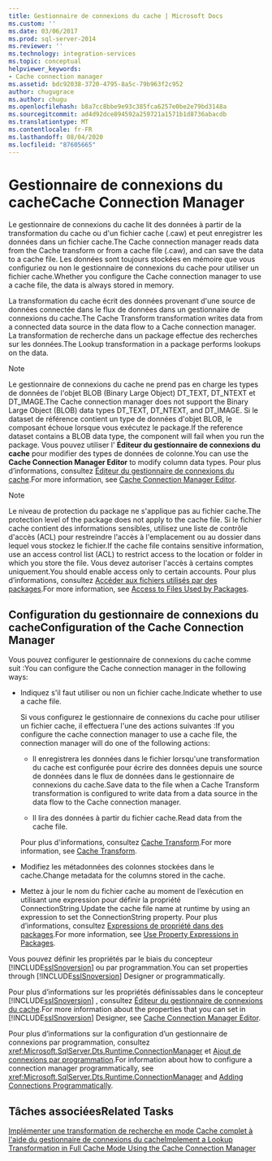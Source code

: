 ```yaml
---
title: Gestionnaire de connexions du cache | Microsoft Docs
ms.custom: ''
ms.date: 03/06/2017
ms.prod: sql-server-2014
ms.reviewer: ''
ms.technology: integration-services
ms.topic: conceptual
helpviewer_keywords:
- Cache connection manager
ms.assetid: bdc92038-3720-4795-8a5c-79b963f2c952
author: chugugrace
ms.author: chugu
ms.openlocfilehash: b8a7cc8bbe9e93c385fca6257e0be2e79bd3148a
ms.sourcegitcommit: ad4d92dce894592a259721a1571b1d8736abacdb
ms.translationtype: MT
ms.contentlocale: fr-FR
ms.lasthandoff: 08/04/2020
ms.locfileid: "87605665"
---
```

# <a name="cache-connection-manager"></a><span data-ttu-id="329c3-102">Gestionnaire de connexions du cache</span><span class="sxs-lookup"><span data-stu-id="329c3-102">Cache Connection Manager</span></span>
  <span data-ttu-id="329c3-103">Le gestionnaire de connexions du cache lit des données à partir de la transformation du cache ou d'un fichier cache (.caw) et peut enregistrer les données dans un fichier cache.</span><span class="sxs-lookup"><span data-stu-id="329c3-103">The Cache connection manager reads data from the Cache transform or from a cache file (.caw), and can save the data to a cache file.</span></span> <span data-ttu-id="329c3-104">Les données sont toujours stockées en mémoire que vous configuriez ou non le gestionnaire de connexions du cache pour utiliser un fichier cache.</span><span class="sxs-lookup"><span data-stu-id="329c3-104">Whether you configure the Cache connection manager to use a cache file, the data is always stored in memory.</span></span>  
  
 <span data-ttu-id="329c3-105">La transformation du cache écrit des données provenant d'une source de données connectée dans le flux de données dans un gestionnaire de connexions du cache.</span><span class="sxs-lookup"><span data-stu-id="329c3-105">The Cache Transform transformation writes data from a connected data source in the data flow to a Cache connection manager.</span></span> <span data-ttu-id="329c3-106">La transformation de recherche dans un package effectue des recherches sur les données.</span><span class="sxs-lookup"><span data-stu-id="329c3-106">The Lookup transformation in a package performs lookups on the data.</span></span>  
  
> [!NOTE]  
>  <span data-ttu-id="329c3-107">Le gestionnaire de connexions du cache ne prend pas en charge les types de données de l'objet BLOB (Binary Large Object) DT_TEXT, DT_NTEXT et DT_IMAGE.</span><span class="sxs-lookup"><span data-stu-id="329c3-107">The Cache connection manager does not support the Binary Large Object (BLOB) data types DT_TEXT, DT_NTEXT, and DT_IMAGE.</span></span> <span data-ttu-id="329c3-108">Si le dataset de référence contient un type de données d'objet BLOB, le composant échoue lorsque vous exécutez le package.</span><span class="sxs-lookup"><span data-stu-id="329c3-108">If the reference dataset contains a BLOB data type, the component will fail when you run the package.</span></span> <span data-ttu-id="329c3-109">Vous pouvez utiliser l' **Éditeur du gestionnaire de connexions du cache** pour modifier des types de données de colonne.</span><span class="sxs-lookup"><span data-stu-id="329c3-109">You can use the **Cache Connection Manager Editor** to modify column data types.</span></span> <span data-ttu-id="329c3-110">Pour plus d’informations, consultez [Éditeur du gestionnaire de connexions du cache](../cache-connection-manager-editor.md).</span><span class="sxs-lookup"><span data-stu-id="329c3-110">For more information, see [Cache Connection Manager Editor](../cache-connection-manager-editor.md).</span></span>  
  
> [!NOTE]  
>  <span data-ttu-id="329c3-111">Le niveau de protection du package ne s'applique pas au fichier cache.</span><span class="sxs-lookup"><span data-stu-id="329c3-111">The protection level of the package does not apply to the cache file.</span></span> <span data-ttu-id="329c3-112">Si le fichier cache contient des informations sensibles, utilisez une liste de contrôle d'accès (ACL) pour restreindre l'accès à l'emplacement ou au dossier dans lequel vous stockez le fichier.</span><span class="sxs-lookup"><span data-stu-id="329c3-112">If the cache file contains sensitive information, use an access control list (ACL) to restrict access to the location or folder in which you store the file.</span></span> <span data-ttu-id="329c3-113">Vous devez autoriser l'accès à certains comptes uniquement.</span><span class="sxs-lookup"><span data-stu-id="329c3-113">You should enable access only to certain accounts.</span></span> <span data-ttu-id="329c3-114">Pour plus d’informations, consultez [Accéder aux fichiers utilisés par des packages](../access-to-files-used-by-packages.md).</span><span class="sxs-lookup"><span data-stu-id="329c3-114">For more information, see [Access to Files Used by Packages](../access-to-files-used-by-packages.md).</span></span>  
  
## <a name="configuration-of-the-cache-connection-manager"></a><span data-ttu-id="329c3-115">Configuration du gestionnaire de connexions du cache</span><span class="sxs-lookup"><span data-stu-id="329c3-115">Configuration of the Cache Connection Manager</span></span>  
 <span data-ttu-id="329c3-116">Vous pouvez configurer le gestionnaire de connexions du cache comme suit :</span><span class="sxs-lookup"><span data-stu-id="329c3-116">You can configure the Cache connection manager in the following ways:</span></span>  
  
-   <span data-ttu-id="329c3-117">Indiquez s'il faut utiliser ou non un fichier cache.</span><span class="sxs-lookup"><span data-stu-id="329c3-117">Indicate whether to use a cache file.</span></span>  
  
     <span data-ttu-id="329c3-118">Si vous configurez le gestionnaire de connexions du cache pour utiliser un fichier cache, il effectuera l'une des actions suivantes :</span><span class="sxs-lookup"><span data-stu-id="329c3-118">If you configure the cache connection manager to use a cache file, the connection manager will do one of the following actions:</span></span>  
  
    -   <span data-ttu-id="329c3-119">Il enregistrera les données dans le fichier lorsqu'une transformation du cache est configurée pour écrire des données depuis une source de données dans le flux de données dans le gestionnaire de connexions du cache.</span><span class="sxs-lookup"><span data-stu-id="329c3-119">Save data to the file when a Cache Transform transformation is configured to write data from a data source in the data flow to the Cache connection manager.</span></span>  
  
    -   <span data-ttu-id="329c3-120">Il lira des données à partir du fichier cache.</span><span class="sxs-lookup"><span data-stu-id="329c3-120">Read data from the cache file.</span></span>  
  
     <span data-ttu-id="329c3-121">Pour plus d'informations, consultez [Cache Transform](../data-flow/transformations/cache-transform.md).</span><span class="sxs-lookup"><span data-stu-id="329c3-121">For more information, see [Cache Transform](../data-flow/transformations/cache-transform.md).</span></span>  
  
-   <span data-ttu-id="329c3-122">Modifiez les métadonnées des colonnes stockées dans le cache.</span><span class="sxs-lookup"><span data-stu-id="329c3-122">Change metadata for the columns stored in the cache.</span></span>  
  
-   <span data-ttu-id="329c3-123">Mettez à jour le nom du fichier cache au moment de l’exécution en utilisant une expression pour définir la propriété ConnectionString.</span><span class="sxs-lookup"><span data-stu-id="329c3-123">Update the cache file name at runtime by using an expression to set the ConnectionString property.</span></span> <span data-ttu-id="329c3-124">Pour plus d’informations, consultez [Expressions de propriété dans des packages](../expressions/use-property-expressions-in-packages.md).</span><span class="sxs-lookup"><span data-stu-id="329c3-124">For more information, see [Use Property Expressions in Packages](../expressions/use-property-expressions-in-packages.md).</span></span>  
  
 <span data-ttu-id="329c3-125">Vous pouvez définir les propriétés par le biais du concepteur [!INCLUDE[ssISnoversion](../../includes/ssisnoversion-md.md)] ou par programmation.</span><span class="sxs-lookup"><span data-stu-id="329c3-125">You can set properties through [!INCLUDE[ssISnoversion](../../includes/ssisnoversion-md.md)] Designer or programmatically.</span></span>  
  
 <span data-ttu-id="329c3-126">Pour plus d’informations sur les propriétés définissables dans le concepteur [!INCLUDE[ssISnoversion](../../includes/ssisnoversion-md.md)] , consultez [Éditeur du gestionnaire de connexions du cache](../cache-connection-manager-editor.md).</span><span class="sxs-lookup"><span data-stu-id="329c3-126">For more information about the properties that you can set in [!INCLUDE[ssISnoversion](../../includes/ssisnoversion-md.md)] Designer, see [Cache Connection Manager Editor](../cache-connection-manager-editor.md).</span></span>  
  
 <span data-ttu-id="329c3-127">Pour plus d’informations sur la configuration d’un gestionnaire de connexions par programmation, consultez <xref:Microsoft.SqlServer.Dts.Runtime.ConnectionManager> et [Ajout de connexions par programmation](../building-packages-programmatically/adding-connections-programmatically.md).</span><span class="sxs-lookup"><span data-stu-id="329c3-127">For information about how to configure a connection manager programmatically, see <xref:Microsoft.SqlServer.Dts.Runtime.ConnectionManager> and [Adding Connections Programmatically](../building-packages-programmatically/adding-connections-programmatically.md).</span></span>  
  
## <a name="related-tasks"></a><span data-ttu-id="329c3-128">Tâches associées</span><span class="sxs-lookup"><span data-stu-id="329c3-128">Related Tasks</span></span>  
 [<span data-ttu-id="329c3-129">Implémenter une transformation de recherche en mode Cache complet à l'aide du gestionnaire de connexions du cache</span><span class="sxs-lookup"><span data-stu-id="329c3-129">Implement a Lookup Transformation in Full Cache Mode Using the Cache Connection Manager</span></span>](lookup-transformation-full-cache-mode-ole-db-connection-manager.md)  
  
  
